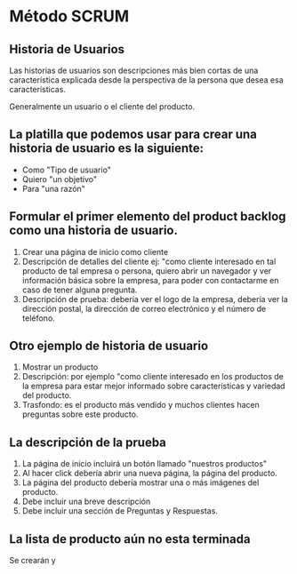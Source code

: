 # Método SCRUM

## Historia de Usuarios 
Las historias de usuarios son descripciones más bien cortas de una característica explicada desde la perspectiva de la persona que desea esa características.

Generalmente un usuario o el cliente del producto.

## La platilla que podemos usar para crear una historia de usuario es la siguiente:
- Como "Tipo de usuario"
- Quiero "un objetivo"
- Para "una razón"

## Formular el primer elemento del product backlog como una historia de usuario.
1. Crear una página de inicio como cliente
2. Descripción de detalles del cliente ej: "como cliente interesado en tal producto de tal empresa o persona, quiero abrir un navegador y ver información básica sobre la empresa, para poder con contactarme en caso de tener alguna pregunta.
3. Descripción de prueba: debería ver el logo de la empresa, debería ver la dirección postal, la dirección de correo electrónico y el número de teléfono.

## Otro ejemplo de historia de usuario
1. Mostrar un producto
2. Descripción: por ejemplo "como cliente interesado en los productos de la empresa para estar mejor informado sobre características y variedad del producto.
3. Trasfondo: es el producto más vendido y muchos clientes hacen preguntas sobre este producto.

## La descripción de la prueba 
1. La página de inicio incluirá un botón llamado "nuestros productos"
2. Al hacer click debería abrir una nueva página, la página del producto.
3. La página del producto debería mostrar una o más imágenes del producto.
4. Debe incluir una breve descripción
5. Debe incluir una sección de Preguntas y Respuestas.

## La lista de producto aún no esta terminada 
Se crearán y 